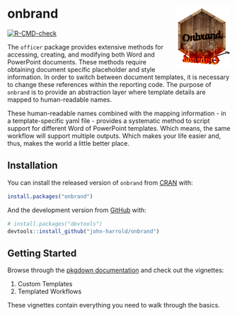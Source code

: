 
<!-- README.md is generated from README.Rmd. Please edit that file -->

# onbrand <img src="man/figures/onbrand_logo.png" align="right" height="138.5" />

<!-- badges: start -->

[![R-CMD-check](https://github.com/john-harrold/onbrand/workflows/R-CMD-check/badge.svg)](https://github.com/john-harrold/onbrand/actions)
<!-- badges: end -->

The `officer` package provides extensive methods for accessing,
creating, and modifying both Word and PowerPoint documents. These
methods require obtaining document specific placeholder and style
information. In order to switch between document templates, it is
necessary to change these references within the reporting code. The
purpose of `onbrand` is to provide an abstraction layer where template
details are mapped to human-readable names.

These human-readable names combined with the mapping information - in a
template-specific yaml file - provides a systematic method to script
support for different Word of PowerPoint templates. Which means, the
same workflow will support multiple outputs. Which makes your life
easier and, thus, makes the world a little better place.

## Installation

You can install the released version of `onbrand` from
[CRAN](https://CRAN.R-project.org) with:

``` r
install.packages("onbrand")
```

And the development version from [GitHub](https://github.com/) with:

``` r
# install.packages("devtools")
devtools::install_github("john-harrold/onbrand")
```

## Getting Started

Browse through the [pkgdown
documentation](https://john-harrold.github.io/onbrand/) and check out
the vignettes:

1.  Custom Templates
2.  Templated Workflows

These vignettes contain everything you need to walk through the basics.
